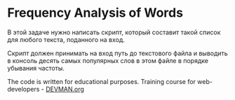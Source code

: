 # Frequency Analysis of Words

В этой задаче нужно написать скрипт, который составит такой список для любого текста, поданного на вход.

Скрипт должен принимать на вход путь до текстового файла и выводить в консоль десять самых популярных слов в этом файле в порядке убывания частоты.

The code is written for educational purposes. Training course for web-developers - [DEVMAN.org](https://devman.org)
